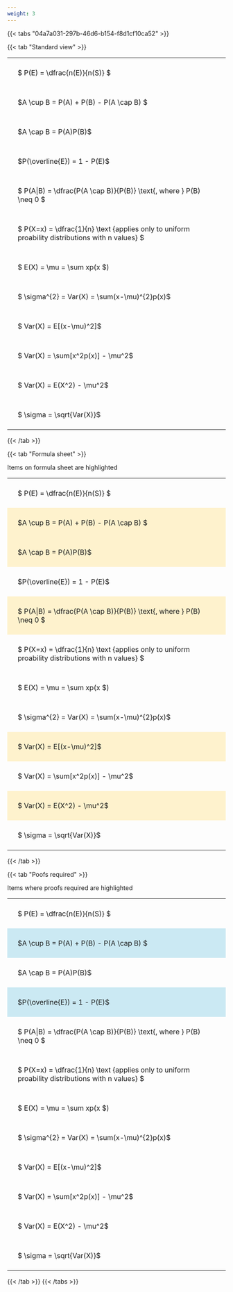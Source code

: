 ```yaml
---
weight: 3
---
```


{{< tabs "04a7a031-297b-46d6-b154-f8d1cf10ca52" >}}

{{< tab "Standard view" >}}

<style type="text/css">
#T_25296 th.col_heading {
  text-align: left;
  font-size: 1em;
}
#T_25296 td {
  text-align: left;
  font-size: 1em;
  padding: 1.5em;
}
</style>
<table id="T_25296">
  <thead>
  </thead>
  <tbody>
    <tr>
      <td id="T_25296_row0_col0" class="data row0 col0" >$ P(E) = \dfrac{n(E)}{n(S)} $</td>
    </tr>
    <tr>
      <td id="T_25296_row1_col0" class="data row1 col0" >$A \cup B = P(A) + P(B) - P(A \cap B) $</td>
    </tr>
    <tr>
      <td id="T_25296_row2_col0" class="data row2 col0" >$A \cap B  = P(A)P(B)$</td>
    </tr>
    <tr>
      <td id="T_25296_row3_col0" class="data row3 col0" >$P(\overline{E}) = 1 - P(E)$</td>
    </tr>
    <tr>
      <td id="T_25296_row4_col0" class="data row4 col0" >$ P(A|B) = \dfrac{P(A \cap B)}{P(B)} \text{, where } P(B) \neq 0 $</td>
    </tr>
    <tr>
      <td id="T_25296_row5_col0" class="data row5 col0" >$ P(X=x) =  \dfrac{1}{n} 
\text {applies only to uniform proability distributions with n values} $</td>
    </tr>
    <tr>
      <td id="T_25296_row6_col0" class="data row6 col0" >$ E(X) = \mu = \sum xp(x $)</td>
    </tr>
    <tr>
      <td id="T_25296_row7_col0" class="data row7 col0" >$ \sigma^{2} = Var(X) = \sum(x-\mu)^{2}p(x)$</td>
    </tr>
    <tr>
      <td id="T_25296_row8_col0" class="data row8 col0" >$ Var(X) = E[(x-\mu)^2]$</td>
    </tr>
    <tr>
      <td id="T_25296_row9_col0" class="data row9 col0" >$ Var(X) = \sum[x^2p(x)] - \mu^2$</td>
    </tr>
    <tr>
      <td id="T_25296_row10_col0" class="data row10 col0" >$ Var(X) = E(X^2) - \mu^2$</td>
    </tr>
    <tr>
      <td id="T_25296_row11_col0" class="data row11 col0" >$ \sigma = \sqrt{Var(X)}$</td>
    </tr>
  </tbody>
</table>
{{< /tab >}}

{{< tab "Formula sheet" >}}

Items on formula sheet are highlighted 
<br>
<style type="text/css">
#T_631af th.col_heading {
  text-align: left;
  font-size: 1em;
}
#T_631af td {
  text-align: left;
  font-size: 1em;
  padding: 1.5em;
}
#T_631af_row0_col0, #T_631af_row3_col0, #T_631af_row5_col0, #T_631af_row6_col0, #T_631af_row7_col0, #T_631af_row9_col0, #T_631af_row11_col0 {
  background-color: rgba(0,0,0,0);
}
#T_631af_row1_col0, #T_631af_row2_col0, #T_631af_row4_col0, #T_631af_row8_col0, #T_631af_row10_col0 {
  background-color: rgba(255,194,10, 0.2);
}
</style>
<table id="T_631af">
  <thead>
  </thead>
  <tbody>
    <tr>
      <td id="T_631af_row0_col0" class="data row0 col0" >$ P(E) = \dfrac{n(E)}{n(S)} $</td>
    </tr>
    <tr>
      <td id="T_631af_row1_col0" class="data row1 col0" >$A \cup B = P(A) + P(B) - P(A \cap B) $</td>
    </tr>
    <tr>
      <td id="T_631af_row2_col0" class="data row2 col0" >$A \cap B  = P(A)P(B)$</td>
    </tr>
    <tr>
      <td id="T_631af_row3_col0" class="data row3 col0" >$P(\overline{E}) = 1 - P(E)$</td>
    </tr>
    <tr>
      <td id="T_631af_row4_col0" class="data row4 col0" >$ P(A|B) = \dfrac{P(A \cap B)}{P(B)} \text{, where } P(B) \neq 0 $</td>
    </tr>
    <tr>
      <td id="T_631af_row5_col0" class="data row5 col0" >$ P(X=x) =  \dfrac{1}{n} 
\text {applies only to uniform proability distributions with n values} $</td>
    </tr>
    <tr>
      <td id="T_631af_row6_col0" class="data row6 col0" >$ E(X) = \mu = \sum xp(x $)</td>
    </tr>
    <tr>
      <td id="T_631af_row7_col0" class="data row7 col0" >$ \sigma^{2} = Var(X) = \sum(x-\mu)^{2}p(x)$</td>
    </tr>
    <tr>
      <td id="T_631af_row8_col0" class="data row8 col0" >$ Var(X) = E[(x-\mu)^2]$</td>
    </tr>
    <tr>
      <td id="T_631af_row9_col0" class="data row9 col0" >$ Var(X) = \sum[x^2p(x)] - \mu^2$</td>
    </tr>
    <tr>
      <td id="T_631af_row10_col0" class="data row10 col0" >$ Var(X) = E(X^2) - \mu^2$</td>
    </tr>
    <tr>
      <td id="T_631af_row11_col0" class="data row11 col0" >$ \sigma = \sqrt{Var(X)}$</td>
    </tr>
  </tbody>
</table>
{{< /tab >}}

{{< tab "Poofs required" >}}

Items where proofs required are highlighted 
<br>
<style type="text/css">
#T_60e14 th.col_heading {
  text-align: left;
  font-size: 1em;
}
#T_60e14 td {
  text-align: left;
  font-size: 1em;
  padding: 1.5em;
}
#T_60e14_row0_col0, #T_60e14_row2_col0, #T_60e14_row4_col0, #T_60e14_row5_col0, #T_60e14_row6_col0, #T_60e14_row7_col0, #T_60e14_row8_col0, #T_60e14_row9_col0, #T_60e14_row10_col0, #T_60e14_row11_col0 {
  background-color: rgba(0,0,0,0);
}
#T_60e14_row1_col0, #T_60e14_row3_col0 {
  background-color: rgba(0,150,200, 0.2);
}
</style>
<table id="T_60e14">
  <thead>
  </thead>
  <tbody>
    <tr>
      <td id="T_60e14_row0_col0" class="data row0 col0" >$ P(E) = \dfrac{n(E)}{n(S)} $</td>
    </tr>
    <tr>
      <td id="T_60e14_row1_col0" class="data row1 col0" >$A \cup B = P(A) + P(B) - P(A \cap B) $</td>
    </tr>
    <tr>
      <td id="T_60e14_row2_col0" class="data row2 col0" >$A \cap B  = P(A)P(B)$</td>
    </tr>
    <tr>
      <td id="T_60e14_row3_col0" class="data row3 col0" >$P(\overline{E}) = 1 - P(E)$</td>
    </tr>
    <tr>
      <td id="T_60e14_row4_col0" class="data row4 col0" >$ P(A|B) = \dfrac{P(A \cap B)}{P(B)} \text{, where } P(B) \neq 0 $</td>
    </tr>
    <tr>
      <td id="T_60e14_row5_col0" class="data row5 col0" >$ P(X=x) =  \dfrac{1}{n} 
\text {applies only to uniform proability distributions with n values} $</td>
    </tr>
    <tr>
      <td id="T_60e14_row6_col0" class="data row6 col0" >$ E(X) = \mu = \sum xp(x $)</td>
    </tr>
    <tr>
      <td id="T_60e14_row7_col0" class="data row7 col0" >$ \sigma^{2} = Var(X) = \sum(x-\mu)^{2}p(x)$</td>
    </tr>
    <tr>
      <td id="T_60e14_row8_col0" class="data row8 col0" >$ Var(X) = E[(x-\mu)^2]$</td>
    </tr>
    <tr>
      <td id="T_60e14_row9_col0" class="data row9 col0" >$ Var(X) = \sum[x^2p(x)] - \mu^2$</td>
    </tr>
    <tr>
      <td id="T_60e14_row10_col0" class="data row10 col0" >$ Var(X) = E(X^2) - \mu^2$</td>
    </tr>
    <tr>
      <td id="T_60e14_row11_col0" class="data row11 col0" >$ \sigma = \sqrt{Var(X)}$</td>
    </tr>
  </tbody>
</table>
{{< /tab >}}
{{< /tabs >}}